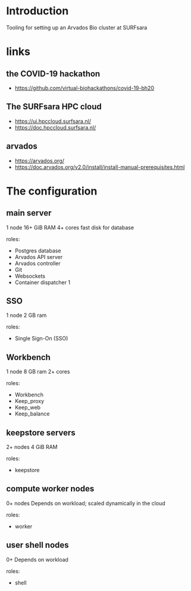 # Introduction
Tooling for setting up an Arvados Bio cluster at SURFsara

# links

## the COVID-19 hackathon
 * https://github.com/virtual-biohackathons/covid-19-bh20

## The SURFsara HPC cloud
 * https://ui.hpccloud.surfsara.nl/
 * https://doc.hpccloud.surfsara.nl/

## arvados
 * https://arvados.org/
 * https://doc.arvados.org/v2.0/install/install-manual-prerequisites.html


# The configuration

## main server
1 node
16+ GiB RAM
4+ cores
fast disk for database

roles:
 - Postgres database
 - Arvados API server
 - Arvados controller
 - Git
 - Websockets
 - Container dispatcher	1	

## SSO
1 node
2 GB ram

roles:
 - Single Sign-On (SSO)
 
## Workbench
1 node
8 GB ram
2+ cores

roles:
 - Workbench
 - Keep_proxy
 - Keep_web
 - Keep_balance
 
## keepstore servers
2+ nodes
4 GiB RAM

roles:
 - keepstore

## compute worker nodes
0+ nodes
Depends on workload; scaled dynamically in the cloud

roles:
 -  worker

## user shell nodes
0+
Depends on workload

roles:
  - shell
